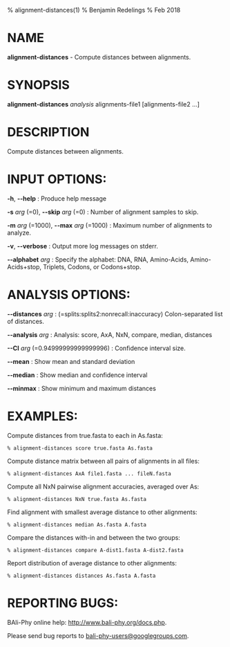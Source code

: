 % alignment-distances(1)
% Benjamin Redelings
% Feb 2018

# NAME

**alignment-distances** - Compute distances between alignments.

# SYNOPSIS

**alignment-distances** _analysis_ alignments-file1 [alignments-file2 ...]

# DESCRIPTION

Compute distances between alignments.

# INPUT OPTIONS:
**-h**, **--help**
: Produce help message

**-s** _arg_ (=0), **--skip** _arg_ (=0)
: Number of alignment samples to skip.

**-m** _arg_ (=1000), **--max** _arg_ (=1000)
: Maximum number of alignments to analyze.

**-v**, **--verbose**
: Output more log messages on stderr.

**--alphabet** _arg_
: Specify the alphabet: DNA, RNA, Amino-Acids, Amino-Acids+stop, Triplets, Codons, or Codons+stop.


# ANALYSIS OPTIONS:
**--distances** _arg_
: (=splits:splits2:nonrecall:inaccuracy) Colon-separated list of distances.

**--analysis** _arg_
: Analysis: score, AxA, NxN, compare, median, distances

**--CI** _arg_ (=0.94999999999999996)
: Confidence interval size.

**--mean**
: Show mean and standard deviation

**--median**
: Show median and confidence interval

**--minmax**
: Show minimum and maximum distances


# EXAMPLES:
 
Compute distances from true.fasta to each in As.fasta:
```
% alignment-distances score true.fasta As.fasta
```

Compute distance matrix between all pairs of alignments in all files:
```
% alignment-distances AxA file1.fasta ... fileN.fasta
```

Compute all NxN pairwise alignment accuracies, averaged over As:
```
% alignment-distances NxN true.fasta As.fasta
```

Find alignment with smallest average distance to other alignments:
```
% alignment-distances median As.fasta A.fasta
```

Compare the distances with-in and between the two groups:
```
% alignment-distances compare A-dist1.fasta A-dist2.fasta
```

Report distribution of average distance to other alignments:
```
% alignment-distances distances As.fasta A.fasta
```


# REPORTING BUGS:
 BAli-Phy online help: <http://www.bali-phy.org/docs.php>.

Please send bug reports to <bali-phy-users@googlegroups.com>.

